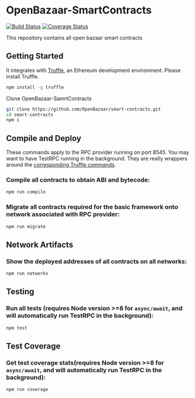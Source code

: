 # OpenBazaar-SmartContracts
[![Build Status](https://travis-ci.org/OpenBazaar/smart-contracts.svg?branch=master)](https://travis-ci.org/OpenBazaar/smart-contracts)
<a href='https://coveralls.io/github/OpenBazaar/smart-contracts'><img src='https://coveralls.io/repos/github/OpenBazaar/smart-contracts/badge.svg' alt='Coverage Status' /></a>

This repository contains all open bazaar smart contracts
## Getting Started

It integrates with [Truffle](https://github.com/ConsenSys/truffle), an Ethereum development environment. Please install Truffle.

```sh
npm install -g truffle

```
Clone OpenBazaar-SamrtContracts

```sh
git clone https://github.com/OpenBazaar/smart-contracts.git
cd smart-contracts
npm i
```

Compile and Deploy
------------------
These commands apply to the RPC provider running on port 8545. You may want to have TestRPC running in the background. They are really wrappers around the [corresponding Truffle commands](http://truffleframework.com/docs/advanced/commands).

### Compile all contracts to obtain ABI and bytecode:

```bash
npm run compile
```

### Migrate all contracts required for the basic framework onto network associated with RPC provider:

```bash
npm run migrate
```
Network Artifacts
-----------------

### Show the deployed addresses of all contracts on all networks:

```bash
npm run networks
```

Testing
-------------------
### Run all tests (requires Node version >=8 for `async/await`, and will automatically run TestRPC in the background):

```bash
npm test
```

Test Coverage
-------------------
### Get test coverage stats(requires Node version >=8 for `async/await`, and will automatically run TestRPC in the background):

```bash
npm run coverage
```
